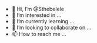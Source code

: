 - 👋 Hi, I’m @Sthebelele
- 👀 I’m interested in ...
- 🌱 I’m currently learning ...
- 💞️ I’m looking to collaborate on ...
- 📫 How to reach me ...

<!---
Sthebelele/Sthebelele is a ✨ special ✨ repository because its `README.md` (this file) appears on your GitHub profile.
You can click the Preview link to take a look at your changes.
--->
